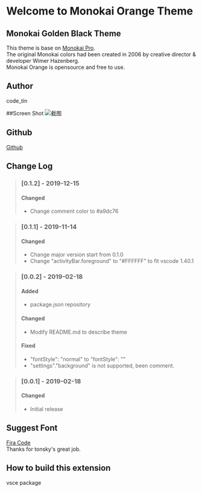# Welcome to Monokai Orange Theme

## Monokai Golden Black Theme

This theme is base on [Monokai Pro](https://www.monokai.pro/).  
The original Monokai colors had been created in 2006 by creative director & developer Wimer Hazenberg.  
Monokai Orange is opensource and free to use.

## Author

code_tin

##Screen Shot
![截图](https://github.com/codetin/MonokaiOrange/blob/master/darkplusplus/screenshot.png?raw=true)

## Github

[Github](https://github.com/codetin/MonokaiOrange)

## Change Log

> ### [0.1.2] - 2019-12-15
>
> #### Changed
>
> -   Change comment color to #a9dc76

> ### [0.1.1] - 2019-11-14
>
> #### Changed
>
> -   Change major version start from 0.1.0
> -   Change "activityBar.foreground" to "#FFFFFF" to fit vscode 1.40.1

> ### [0.0.2] - 2019-02-18
>
> #### Added
>
> -   package.json repository
>
> #### Changed
>
> -   Modify README.md to describe theme
>
> #### Fixed
>
> -   "fontStyle": "normal" to "fontStyle": ""
> -   "settings"."background" is not supported, been comment.

> ### [0.0.1] - 2019-02-18
>
> #### Changed
>
> -   Initial release

## Suggest Font

[Fira Code](https://github.com/tonsky/FiraCode)  
Thanks for tonsky's great job.

## How to build this extension

vsce package

